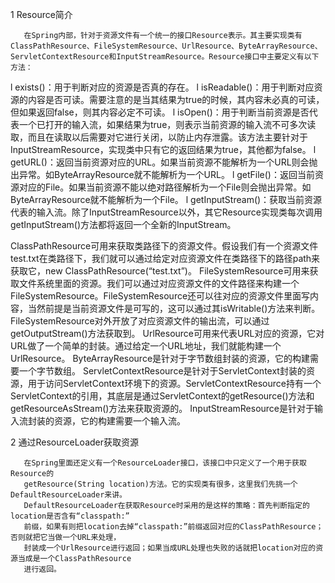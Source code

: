 1       Resource简介

       在Spring内部，针对于资源文件有一个统一的接口Resource表示。其主要实现类有ClassPathResource、FileSystemResource、UrlResource、ByteArrayResource、ServletContextResource和InputStreamResource。Resource接口中主要定义有以下方法：
l  exists()：用于判断对应的资源是否真的存在。
l  isReadable()：用于判断对应资源的内容是否可读。需要注意的是当其结果为true的时候，其内容未必真的可读，但如果返回false，则其内容必定不可读。
l  isOpen()：用于判断当前资源是否代表一个已打开的输入流，如果结果为true，则表示当前资源的输入流不可多次读取，而且在读取以后需要对它进行关闭，以防止内存泄露。该方法主要针对于InputStreamResource，实现类中只有它的返回结果为true，其他都为false。
l  getURL()：返回当前资源对应的URL。如果当前资源不能解析为一个URL则会抛出异常。如ByteArrayResource就不能解析为一个URL。
l  getFile()：返回当前资源对应的File。如果当前资源不能以绝对路径解析为一个File则会抛出异常。如ByteArrayResource就不能解析为一个File。
l  getInputStream()：获取当前资源代表的输入流。除了InputStreamResource以外，其它Resource实现类每次调用getInputStream()方法都将返回一个全新的InputStream。
 
   ClassPathResource可用来获取类路径下的资源文件。假设我们有一个资源文件test.txt在类路径下，我们就可以通过给定对应资源文件在类路径下的路径path来获取它，new ClassPathResource(“test.txt”)。
   FileSystemResource可用来获取文件系统里面的资源。我们可以通过对应资源文件的文件路径来构建一个FileSystemResource。FileSystemResource还可以往对应的资源文件里面写内容，当然前提是当前资源文件是可写的，这可以通过其isWritable()方法来判断。FileSystemResource对外开放了对应资源文件的输出流，可以通过getOutputStream()方法获取到。
   UrlResource可用来代表URL对应的资源，它对URL做了一个简单的封装。通过给定一个URL地址，我们就能构建一个UrlResource。
   ByteArrayResource是针对于字节数组封装的资源，它的构建需要一个字节数组。
   ServletContextResource是针对于ServletContext封装的资源，用于访问ServletContext环境下的资源。ServletContextResource持有一个ServletContext的引用，其底层是通过ServletContext的getResource()方法和getResourceAsStream()方法来获取资源的。
   InputStreamResource是针对于输入流封装的资源，它的构建需要一个输入流。
       
       
2     通过ResourceLoader获取资源

       在Spring里面还定义有一个ResourceLoader接口，该接口中只定义了一个用于获取Resource的
       getResource(String location)方法。它的实现类有很多，这里我们先挑一个DefaultResourceLoader来讲。
       DefaultResourceLoader在获取Resource时采用的是这样的策略：首先判断指定的location是否含有“classpath:”
       前缀，如果有则把location去掉“classpath:”前缀返回对应的ClassPathResource；否则就把它当做一个URL来处理，
       封装成一个UrlResource进行返回；如果当成URL处理也失败的话就把location对应的资源当成是一个ClassPathResource
       进行返回。